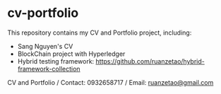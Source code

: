 # cv-portfolio
This repository contains my CV and Portfolio project, including:
- Sang Nguyen's CV
- BlockChain project with Hyperledger
- Hybrid testing framework: https://github.com/ruanzetao/hybrid-framework-collection

CV and Portfolio / Contact: 0932658717 / Email: ruanzetao@gmail.com

